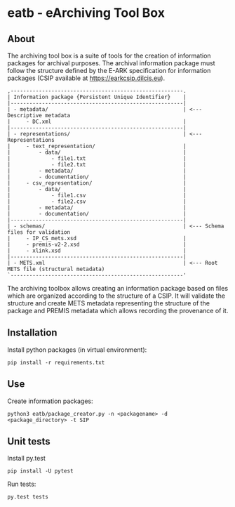 # eatb - eArchiving Tool Box

## About

The archiving tool box is a suite of tools for the creation of information packages for archival purposes. The archival
information package must follow the structure defined by the E-ARK specification for information packages (CSIP 
available at https://earkcsip.dilcis.eu).

    ,-------------------------------------------------------.
    | Information package {Persistent Unique Identifier}    |
    |-------------------------------------------------------|
    | - metadata/                                           | <--- Descriptive metadata
    |     - DC.xml                                          |
    |-------------------------------------------------------|
    | - representations/                                    | <--- Representations
    |     - text_representation/                            | 
    |         - data/                                       |
    |             - file1.txt                               |
    |             - file2.txt                               |
    |         - metadata/                                   |
    |         - documentation/                              |
    |     - csv_representation/                             | 
    |         - data/                                       |
    |             - file1.csv                               |
    |             - file2.csv                               |
    |         - metadata/                                   |
    |         - documentation/                              |
    |-------------------------------------------------------|
    | - schemas/                                            | <--- Schema files for validation
    |     - IP_CS_mets.xsd                                  |
    |     - premis-v2-2.xsd                                 |
    |     - xlink.xsd                                       |
    |-------------------------------------------------------|
    | - METS.xml                                            | <--- Root METS file (structural metadata)
    `-------------------------------------------------------'

The archiving toolbox allows creating an information package based on files which are organized according to the
structure of a CSIP. It will validate the structure and create METS metadata representing the structure of the package
and PREMIS metadata which allows recording the provenance of it. 

## Installation

Install python packages (in virtual environment):

    pip install -r requirements.txt

## Use

Create information packages:

    python3 eatb/package_creator.py -n <packagename> -d <package_directory> -t SIP
    
## Unit tests

Install py.test

    pip install -U pytest

Run tests:

    py.test tests
